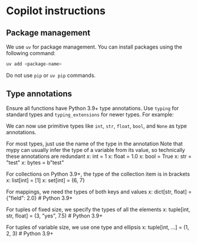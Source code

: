 # Copilot instructions

## Package management

We use `uv` for package management. You can install packages using the following command:

```bash
uv add <package-name>
```

Do not use `pip` or `uv pip` commands.

## Type annotations

Ensure all functions have Python 3.9+ type annotations. Use `typing` for standard types and `typing_extensions` for newer types. For example:

We can now use primitive types like `int`, `str`, `float`, `bool`, and `None` as type annotations.

For most types, just use the name of the type in the annotation
Note that mypy can usually infer the type of a variable from its value,
so technically these annotations are redundant
x: int = 1
x: float = 1.0
x: bool = True
x: str = "test"
x: bytes = b"test"

For collections on Python 3.9+, the type of the collection item is in brackets
x: list[int] = [1]
x: set[int] = {6, 7}

For mappings, we need the types of both keys and values
x: dict[str, float] = {"field": 2.0}  # Python 3.9+

For tuples of fixed size, we specify the types of all the elements
x: tuple[int, str, float] = (3, "yes", 7.5)  # Python 3.9+

For tuples of variable size, we use one type and ellipsis
x: tuple[int, ...] = (1, 2, 3)  # Python 3.9+

